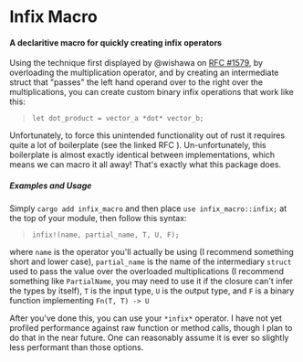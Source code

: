 # Infix Macro 
#### A declaritive macro for quickly creating infix operators

Using the technique first displayed by @wishawa on 
[RFC #1579](https://github.com/rust-lang/rfcs/issues/1579#issuecomment-1398724803), 
by overloading the multiplication operator, and by creating an intermediate struct that "passes" 
the left hand operand over to the right over the multiplications, you can create custom binary 
infix operations that work like this: 
>`let dot_product = vector_a *dot* vector_b;`

Unfortunately, to force this unintended functionality out of rust it requires quite a lot of boilerplate (see the linked RFC ). 
Un-unfortunately, this boilerplate is almost exactly identical between implementations, 
which means we can macro it all away! That's exactly what this package does.

##### Examples and Usage

Simply `cargo add infix_macro` and then place `use infix_macro::infix;` at the top of your module, then follow this syntax:
> `infix!(name, partial_name, T, U, F);`

where `name` is the operator you'll actually be using (I recommend something short and lower case), 
`partial_name` is the name of the intermediary `struct` used to pass the value over the overloaded multiplications 
(I recommend something like `PartialName`, you may need to use it if the closure can't infer the types by itself), 
`T` is the input type, `U` is the output type, and `F` is a binary function implementing `Fn(T, T) -> U` 
  
After you've done this, you can use your `*infix*` operator. I have not yet profiled performance against raw function or method calls, 
though I plan to do that in the near future. One can reasonably assume it is ever so slightly less performant than those options.
